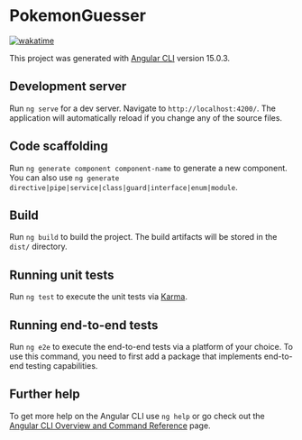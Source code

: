 # PokemonGuesser
[![wakatime](https://wakatime.com/badge/user/e52bef9d-e298-4ffd-b606-f63f36526478/project/6d2890cd-398d-440f-b48d-fce9c197ef8a.svg)](https://wakatime.com/badge/user/e52bef9d-e298-4ffd-b606-f63f36526478/project/6d2890cd-398d-440f-b48d-fce9c197ef8a)

This project was generated with [Angular CLI](https://github.com/angular/angular-cli) version 15.0.3.

## Development server

Run `ng serve` for a dev server. Navigate to `http://localhost:4200/`. The application will automatically reload if you change any of the source files.

## Code scaffolding

Run `ng generate component component-name` to generate a new component. You can also use `ng generate directive|pipe|service|class|guard|interface|enum|module`.

## Build

Run `ng build` to build the project. The build artifacts will be stored in the `dist/` directory.

## Running unit tests

Run `ng test` to execute the unit tests via [Karma](https://karma-runner.github.io).

## Running end-to-end tests

Run `ng e2e` to execute the end-to-end tests via a platform of your choice. To use this command, you need to first add a package that implements end-to-end testing capabilities.

## Further help

To get more help on the Angular CLI use `ng help` or go check out the [Angular CLI Overview and Command Reference](https://angular.io/cli) page.
